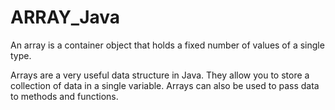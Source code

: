 # ARRAY_Java

An array is a container object that holds a fixed number of values of a single type.

Arrays are a very useful data structure in Java. They allow you to store a collection of data in a single variable. Arrays can also be used to pass data to methods and functions.
